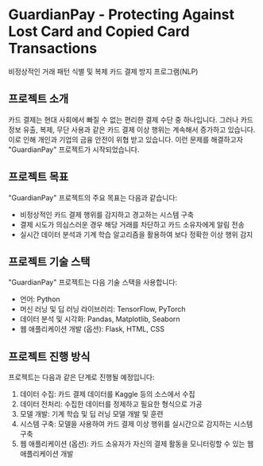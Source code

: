 

# GuardianPay - Protecting Against Lost Card and Copied Card Transactions

비정상적인 거래 패턴 식별 및 복제 카드 결제 방지 프로그램(NLP)

## 프로젝트 소개

카드 결제는 현대 사회에서 빠질 수 없는 편리한 결제 수단 중 하나입니다. 그러나 카드 정보 유출, 복제, 무단 사용과 같은 카드 결제 이상 행위는 계속해서 증가하고 있습니다. 이로 인해 개인과 기업의 금융 안전이 위협 받고 있습니다. 이런 문제를 해결하고자 "GuardianPay" 프로젝트가 시작되었습니다.

## 프로젝트 목표

"GuardianPay" 프로젝트의 주요 목표는 다음과 같습니다:
- 비정상적인 카드 결제 행위를 감지하고 경고하는 시스템 구축
- 결제 시도가 의심스러운 경우 해당 거래를 차단하고 카드 소유자에게 알림 전송
- 실시간 데이터 분석과 기계 학습 알고리즘을 활용하여 보다 정확한 이상 행위 감지

## 프로젝트 기술 스택

"GuardianPay" 프로젝트는 다음 기술 스택을 사용합니다:
- 언어: Python
- 머신 러닝 및 딥 러닝 라이브러리: TensorFlow, PyTorch
- 데이터 분석 및 시각화: Pandas, Matplotlib, Seaborn
- 웹 애플리케이션 개발 (옵션): Flask, HTML, CSS

## 프로젝트 진행 방식

프로젝트는 다음과 같은 단계로 진행될 예정입니다:
1. 데이터 수집: 카드 결제 데이터를 Kaggle 등의 소스에서 수집
2. 데이터 전처리: 수집한 데이터를 정제하고 필요한 형식으로 가공
3. 모델 개발: 기계 학습 및 딥 러닝 모델 개발 및 훈련
4. 시스템 구축: 모델을 사용하여 카드 결제 이상 행위를 실시간으로 감지하는 시스템 구축
5. 웹 애플리케이션 (옵션): 카드 소유자가 자신의 결제 활동을 모니터링할 수 있는 웹 애플리케이션 개발


